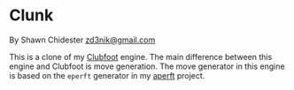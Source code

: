 Clunk
========

By Shawn Chidester <zd3nik@gmail.com>

This is a clone of my [Clubfoot](https://github.com/zd3nik/Clubfoot) engine.  The main difference between this engine and Clubfoot is move generation.  The move generator in this engine is based on the `eperft` generator in my [aperft](https://github.com/zd3nik/aperft) project.

